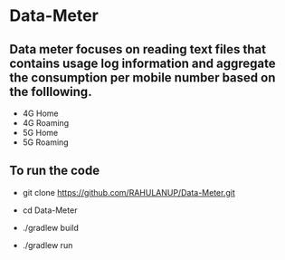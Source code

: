 # Data-Meter

## Data meter focuses on reading text files that contains usage log information and aggregate the consumption per mobile number based on the folllowing.

+ 4G Home
+ 4G Roaming
+ 5G Home
+ 5G Roaming

## To run the code


+ git clone https://github.com/RAHULANUP/Data-Meter.git
+ cd Data-Meter

+ ./gradlew build
+ ./gradlew run
